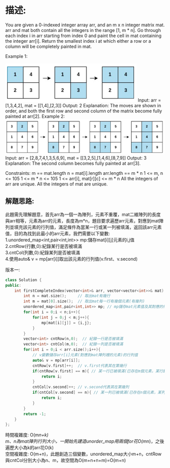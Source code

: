 # 描述:
You are given a 0-indexed integer array arr, and an m x n integer matrix mat. arr and mat both contain all the integers in the range [1, m * n].
Go through each index i in arr starting from index 0 and paint the cell in mat containing the integer arr[i].
Return the smallest index i at which either a row or a column will be completely painted in mat.

Example 1:

![alt text](image.png)
Input: arr = [1,3,4,2], mat = [[1,4],[2,3]]
Output: 2
Explanation: The moves are shown in order, and both the first row and second column of the matrix become fully painted at arr[2].
Example 2:
![alt text](image-1.png)
Input: arr = [2,8,7,4,1,3,5,6,9], mat = [[3,2,5],[1,4,6],[8,7,9]]
Output: 3
Explanation: The second column becomes fully painted at arr[3].
 
Constraints:
m == mat.length
n = mat[i].length
arr.length == m * n
1 <= m, n <= 105
1 <= m * n <= 105
1 <= arr[i], mat[r][c] <= m * n
All the integers of arr are unique.
All the integers of mat are unique.

## 解題思路:  
此題需先理解題意，首先arr為一個一為陣列，元素不重覆，mat二維陣列的長度與arr相等，元素為arr的元素，長度為m*n，題目要求遍歷arr元素，對應到mat陣列並填充該元素的行列值，滿足條件為當某一行或某一列被填滿，返回該arr元素值，目的為找到此最小的arr元素，我們需要以下變數:  
1.unordered_map<int,pair<int,int>> mp:儲存mat[i][j]元素的i,j值  
2.cntRow(行數,0):紀錄某行是否被填滿  
3.cntCol(列數,0):紀錄某列是否被填滿  
4.使用auto& v = mp[arr[i]]取出該元素的行列值(v.first、v.second)

版本一:
```C++
class Solution {
public:
    int firstCompleteIndex(vector<int>& arr, vector<vector<int>>& mat) {
        int n = mat.size();     // 取出mat有幾行
        int m = mat[0].size();  // 取出mat每一行有幾個元素(有幾列)
        unordered_map<int,pair<int,int>> mp; // mp儲存mat元素值及其對應的行列值
        for(int i = 0;i < n;i++){
            for(int j = 0;j < m;j++){
                mp[mat[i][j]] = {i,j};
            }
        }
        vector<int> cntRow(n,0);  // 紀錄一行是否被填滿
        vector<int> cntCol(m,0);  // 紀錄一列是否被填滿
        for(int i = 0;i < arr.size();i++){
            // v變數儲存arr[i]元素(對應到mat陣列裡的元素)的行列值
            auto& v = mp[arr[i]];
            cntRow[v.first]++;  // v.first代表其在第幾行
            if(cntRow[v.first] == m){ // 某一行已被填滿(已存在m個元素，某行飽和)
                return i;
            }
            cntCol[v.second]++; // v.second代表其在第幾列
            if(cntCol[v.second] == n){ // 某一列已被填滿(已存在n個元素，某列飽和)
                return i;
            }
        }
        return -1;
    }
};
```

時間複雜度: O(m*n+k)  
m、n為mat陣列行列大小，一開始先建造unorder_map用兩個for花O(m*n)，之後遍歷大小為k的arr花O(k)  
空間複雜度: O(m+n)，此題創造三個變數，unordered_map大小m+n，cntRow與cntCol分別大小為n、m，故空間為O(m+n+n+m)=O(m+n)

